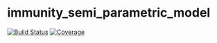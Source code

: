 # immunity_semi_parametric_model

[![Build Status](https://github.com/damonbayer/immunity_semi_parametric_model/actions/workflows/CI.yml/badge.svg?branch=main)](https://github.com/damonbayer/immunity_semi_parametric_model/actions/workflows/CI.yml?query=branch%3Amain)
[![Coverage](https://codecov.io/gh/damonbayer/immunity_semi_parametric_model/branch/main/graph/badge.svg)](https://codecov.io/gh/damonbayer/immunity_semi_parametric_model)
